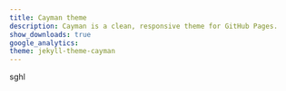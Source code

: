 ```yaml
---
title: Cayman theme
description: Cayman is a clean, responsive theme for GitHub Pages.
show_downloads: true
google_analytics:
theme: jekyll-theme-cayman
---
```

sghl
